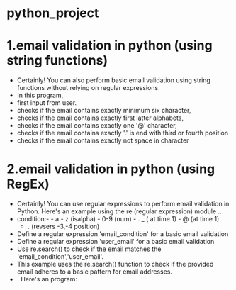 # python_project
# 1.email validation in python (using string functions)
   -  Certainly! You can also perform basic email validation using string functions without 
       relying on regular expressions. 
   -    In this program,
   -    first input from user.
   -    checks if the email contains exactly minimum six character,
   -    checks if the email contains exactly first latter alphabets,
   -    checks if the email contains exactly one '@' character,
   -    checks if the email contains exactly '.' is end with third or fourth position 
   -    checks if the email contains exactly  not space in character
    
# 2.email validation in python (using RegEx)   
 - Certainly! You can use regular expressions to perform email validation in Python. Here's an example using the re (regular expression) module ..
 -  condition:-
        -  a - z (isalpha)
        -  0-9 (num)
        -  . _ ( at time 1)
        -  @ (at time 1)
       -  . (revsers -3,-4 position)
  - Define a regular expression 'email_condition' for a basic email validation
  - Define a regular expression 'user_email' for a basic email validation 
  - Use re.search() to check if the email matches the 'email_condition','user_email'.
  - This example uses the re.search() function to check if the provided email adheres to a basic pattern for email addresses.
  - . Here's an program:

    
    
    
    

 
